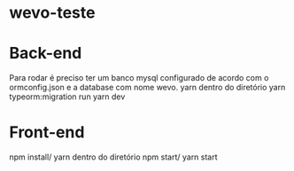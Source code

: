 # wevo-teste

# Back-end
Para rodar é preciso ter um banco mysql configurado de acordo com o ormconfig.json e a database com nome wevo. 
yarn dentro do diretório
yarn typeorm:migration run
yarn dev

# Front-end
npm install/ yarn dentro do diretório
npm start/ yarn start

